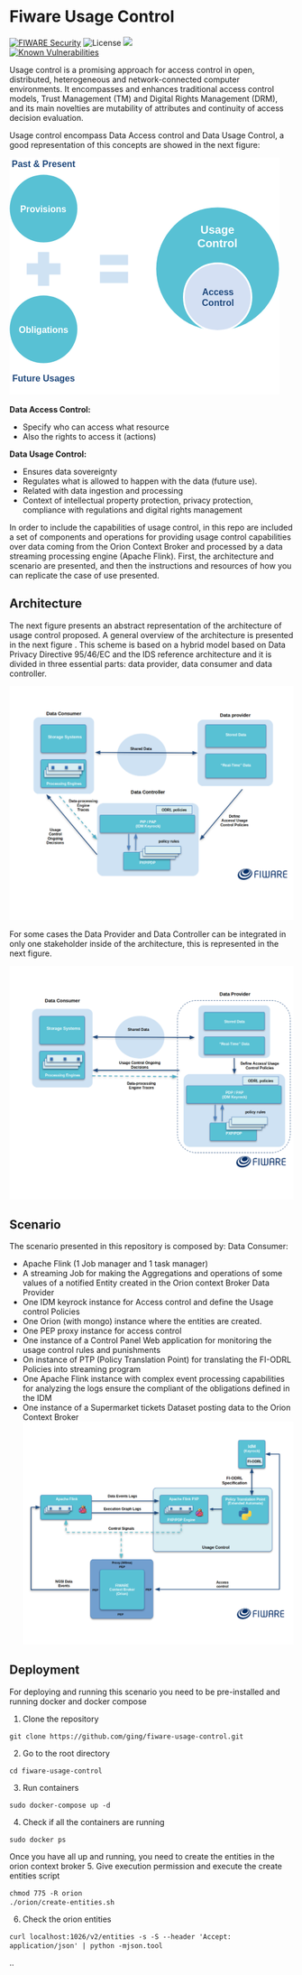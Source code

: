 # Fiware Usage Control


[![FIWARE Security](https://nexus.lab.fiware.org/repository/raw/public/badges/chapters/security.svg)](https://www.fiware.org/developers/catalogue/)
![License](https://img.shields.io/github/license/ging/fiware-usage-control.svg)
[![](https://img.shields.io/badge/tag-fiware-orange.svg?logo=stackoverflow)](http://stackoverflow.com/questions/tagged/fiware)
<br/>
[![Known Vulnerabilities](https://snyk.io/test/github/ging/fiware-usage-control/badge.svg?targetFile=pom.xml)](https://snyk.io/test/github/ging/fiware-usage-control?targetFile=pom.xml)

Usage control is a promising approach for access control in open, distributed, heterogeneous and network-connected computer environments. It encompasses and enhances traditional access control models, Trust Management (TM) and Digital Rights Management (DRM), and its main novelties are mutability of attributes and continuity of access decision evaluation.

Usage control encompass Data Access control and Data Usage Control, a good representation of this concepts are showed in the next figure:

![usage-control-concept](docs/images/usage-concept.png)

**Data Access Control:**
 * Specify who can access what resource
 * Also the rights to access it (actions)

**Data Usage Control:**
 * Ensures data sovereignty
 * Regulates what is allowed to happen with the data  (future use).
 * Related with data ingestion and processing
 * Context of intellectual property protection, privacy protection, compliance with regulations and digital rights management

In order to include the capabilities of usage control, in this repo are included a set of components and operations for providing usage control capabilities over data coming from the Orion Context Broker and processed by a data streaming processing engine (Apache Flink). First, the architecture and scenario are presented, and then the instructions and resources of how you can replicate the case of use presented.
## Architecture

The next figure presents an abstract representation of the architecture of usage control proposed.
A general overview of the architecture is presented in the next figure . This scheme is based on a hybrid model based on Data Privacy Directive 95/46/EC and the IDS reference architecture 
and it is divided in three essential parts:  data provider, data consumer and data controller.

![usage-architecture-1](docs/images/usage-architecture-1.png)
 
For some cases the Data Provider and Data Controller can be integrated in only one stakeholder inside of the architecture, this is represented in the next figure.

![usage-architecture-2](docs/images/usage-architecture-2.png)
 
## Scenario
The scenario presented in this repository  is composed by:
Data Consumer:
 * Apache Flink  (1 Job manager and 1 task manager)
 * A streaming Job for making the Aggregations and operations of some values of a notified Entity created in the Orion context Broker
Data Provider
 * One IDM keyrock instance for Access control and define the Usage control Policies
 * One Orion (with mongo) instance where the entities are created.
 * One PEP proxy instance for access control
 * One instance of a Control Panel Web application for monitoring the usage control rules and punishments
 * On instance of PTP (Policy Translation Point) for translating the FI-ODRL Policies into streaming program 
 * One Apache Flink instance with complex event processing capabilities for analyzing the logs ensure the compliant of the obligations defined in the IDM 
 * One instance of a Supermarket tickets Dataset posting data to the Orion Context Broker
![usage-scenario](docs/images/usage-scenario.png) 


## Deployment

For deploying and running this scenario you need to be pre-installed and running docker and docker compose
1. Clone the repository
```
git clone https://github.com/ging/fiware-usage-control.git
```
2. Go to the root directory
```
cd fiware-usage-control
```
3. Run containers
```
sudo docker-compose up -d
```
4. Check if all the containers are running
```
sudo docker ps
```
Once you have all up and running, you need to create the entities in the orion context broker
5. Give execution permission and execute the create entities script
```
chmod 775 -R orion
./orion/create-entities.sh
```
6. Check the orion entities
```
curl localhost:1026/v2/entities -s -S --header 'Accept: application/json' | python -mjson.tool
```
..
